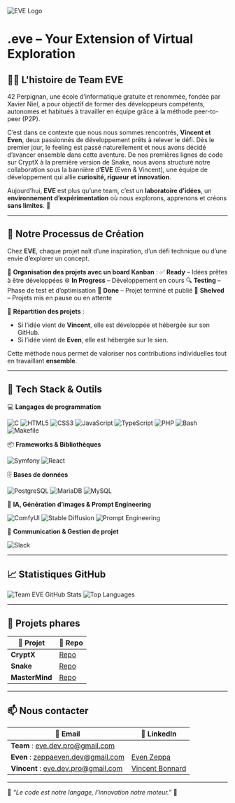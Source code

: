 ![EVE Logo](https://raw.githubusercontent.com/eve-enterprise/main/logo.svg)
# .eve – Your Extension of Virtual Exploration

## 🏴‍☠️ L'histoire de Team EVE

42 Perpignan, une école d’informatique gratuite et renommée, fondée par Xavier Niel, a pour objectif de former des développeurs compétents, autonomes et habitués à travailler en équipe grâce à la méthode peer-to-peer (P2P).

C’est dans ce contexte que nous nous sommes rencontrés, **Vincent et Even**, deux passionnés de développement prêts à relever le défi. Dès le premier jour, le feeling est passé naturellement et nous avons décidé d’avancer ensemble dans cette aventure. De nos premières lignes de code sur CryptX à la première version de Snake, nous avons structuré notre collaboration sous la bannière d’**EVE** (Even & Vincent), une équipe de développement qui allie **curiosité, rigueur et innovation**.

Aujourd’hui, **EVE** est plus qu’une team, c’est un **laboratoire d’idées**, un **environnement d’expérimentation** où nous explorons, apprenons et créons **sans limites**. 🚀

---

## 🚀 Notre Processus de Création

Chez **EVE**, chaque projet naît d’une inspiration, d’un défi technique ou d’une envie d’explorer un concept.

📌 **Organisation des projets avec un board Kanban** :
✅ **Ready** – Idées prêtes à être développées
⚙️ **In Progress** – Développement en cours
🔍 **Testing** – Phase de test et d’optimisation
🚀 **Done** – Projet terminé et publié
📂 **Shelved** – Projets mis en pause ou en attente

📌 **Répartition des projets** :
- Si l’idée vient de **Vincent**, elle est développée et hébergée sur son GitHub.
- Si l’idée vient de **Even**, elle est hébergée sur le sien.

Cette méthode nous permet de valoriser nos contributions individuelles tout en travaillant **ensemble**.

---

## 🔧 Tech Stack & Outils

💻 **Langages de programmation**

![C](https://img.shields.io/badge/C-00599C?style=for-the-badge&logo=c&logoColor=white)
![HTML5](https://img.shields.io/badge/HTML5-E34F26?style=for-the-badge&logo=html5&logoColor=white)
![CSS3](https://img.shields.io/badge/CSS3-1572B6?style=for-the-badge&logo=css3&logoColor=white)
![JavaScript](https://img.shields.io/badge/JavaScript-F7DF1E?style=for-the-badge&logo=javascript&logoColor=black)
![TypeScript](https://img.shields.io/badge/TypeScript-3178C6?style=for-the-badge&logo=typescript&logoColor=white)
![PHP](https://img.shields.io/badge/PHP-777BB4?style=for-the-badge&logo=php&logoColor=white)
![Bash](https://img.shields.io/badge/Bash-4EAA25?style=for-the-badge&logo=gnu-bash&logoColor=white)
![Makefile](https://img.shields.io/badge/Makefile-1E90FF?style=for-the-badge&logo=cmake&logoColor=white)

📦 **Frameworks & Bibliothèques**

![Symfony](https://img.shields.io/badge/Symfony-000000?style=for-the-badge&logo=symfony&logoColor=white)
![React](https://img.shields.io/badge/React-61DAFB?style=for-the-badge&logo=react&logoColor=black)

🗄 **Bases de données**

![PostgreSQL](https://img.shields.io/badge/PostgreSQL-336791?style=for-the-badge&logo=postgresql&logoColor=white)
![MariaDB](https://img.shields.io/badge/MariaDB-003545?style=for-the-badge&logo=mariadb&logoColor=white)
![MySQL](https://img.shields.io/badge/MySQL-4479A1?style=for-the-badge&logo=mysql&logoColor=white)

🧠 **IA, Génération d’images & Prompt Engineering**

![ComfyUI](https://img.shields.io/badge/ComfyUI-FF9800?style=for-the-badge&logo=artstation&logoColor=white)
![Stable Diffusion](https://img.shields.io/badge/Stable%20Diffusion-3A3A3A?style=for-the-badge&logo=stablediffusion&logoColor=white)
![Prompt Engineering](https://img.shields.io/badge/Prompt%20Engineering-0078D4?style=for-the-badge&logo=openai&logoColor=white)

📢 **Communication & Gestion de projet**

![Slack](https://img.shields.io/badge/Slack-4A154B?style=for-the-badge&logo=slack&logoColor=white)

---

## 📈 Statistiques GitHub

![Team EVE GitHub Stats](https://github-readme-stats.vercel.app/api?username=eve-enterprise&show_icons=true&theme=tokyonight)
![Top Languages](https://github-readme-stats.vercel.app/api/top-langs/?username=eve-enterprise&layout=compact&theme=tokyonight)

---

## 🌟 Projets phares

| 🚀 Projet | 🔗 Repo |
|---------|---------|
| **CryptX** | [Repo](https://github.com/eve-enterprise/CryptX) |
| **Snake** | [Repo](https://github.com/eve-enterprise/Snake)  |
| **MasterMind** | [Repo](https://github.com/eve-enterprise/MasterMind) |

---

## 📫 Nous contacter

| 📧  Email | 🔗 LinkedIn |
|---------|---------|
| **Team** : eve.dev.pro@gmail.com |
| **Even**  : zeppaeven.dev@gmail.com | [Even Zeppa](https://www.linkedin.com/in/even-zeppa-760779336)
| **Vincent** : eve.dev.pro@gmail.com | [Vincent Bonnard](https://www.linkedin.com/in/vincent-bonnard-2a378233a/)

---

👾 *“Le code est notre langage, l’innovation notre moteur.”* 👾

